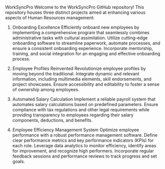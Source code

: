 WorkSyncPro
Welcome to the WorkSyncPro GitHub repository! This repository houses three distinct projects aimed at enhancing various aspects of Human Resources management:

1. Onboarding Excellence
Efficiently onboard new employees by implementing a comprehensive program that seamlessly combines administrative tasks with cultural assimilation. Utilize cutting-edge onboarding software to streamline paperwork, automate processes, and ensure a consistent onboarding experience. Incorporate mentorship, training, and social integration for an engaging and effective onboarding process.

2. Employee Profiles Reinvented
Revolutionize employee profiles by moving beyond the traditional. Integrate dynamic and relevant information, including multimedia elements, skill endorsements, and project showcases. Ensure accessibility and editability to foster a sense of ownership among employees.

3. Automated Salary Calculation
Implement a reliable payroll system that automates salary calculations based on predefined parameters. Ensure compliance with tax regulations and other legal requirements while providing transparency to employees regarding their salary components, deductions, and benefits.

4. Employee Efficiency Management System
Optimize employee performance with a robust performance management software. Define clear performance metrics and key performance indicators (KPIs) for each role. Leverage data analytics to monitor efficiency, identify areas for improvement, and recognize high performers. Incorporate regular feedback sessions and performance reviews to track progress and set goals.
